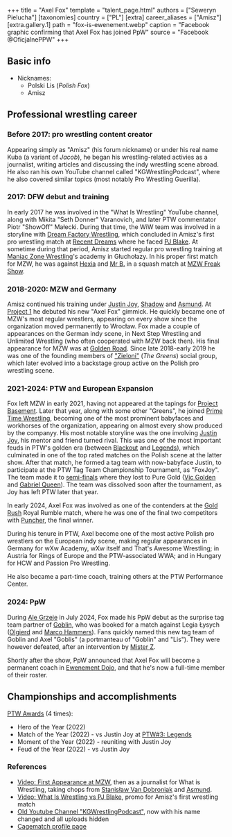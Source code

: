+++
title = "Axel Fox"
template = "talent_page.html"
authors = ["Seweryn Pielucha"]
[taxonomies]
country = ["PL"]
[extra]
career_aliases = ["Amisz"]
[extra.gallery.1]
path = "fox-is-ewenement.webp"
caption = "Facebook graphic confirming that Axel Fox has joined PpW"
source = "Facebook @OficjalnePPW"
+++

## Basic info

* Nicknames:
  - Polski Lis (_Polish Fox_)
  - Amisz

## Professional wrestling career

### Before 2017: pro wrestling content creator

Appearing simply as "Amisz" (his forum nickname) or under his real name Kuba (a variant of _Jacob_), he began his wrestling-related activies as a journalist, writing articles and discussing the indy wrestling scene abroad.
He also ran his own YouTube channel called "KGWrestlingPodcast", where he also covered similar topics (most notably Pro Wrestling Guerilla).

### 2017: DFW debut and training

In early 2017 he was involved in the "What Is Wrestling" YouTube channel, along with Mikita "Seth Donner" Varanovich, and later PTW commentator Piotr "ShowOff" Małecki.
During that time, the WiW team was involved in a storyline with [Dream Factory Wrestling](@/o/dfw.md), which concluded in Amisz's first pro wrestling match at [Recent Dreams](@/e/dfw/2017-04-23-dfw-recent-dreams.md) where he faced [PJ Blake](@/w/pj-blake.md).
At sometime during that period, Amisz started regular pro wrestling training at [Maniac Zone Wrestling](@/o/mzw.md)'s academy in Głuchołazy. In his proper first match for MZW, he was against [Hexia](@/w/hexia.md) and [Mr B.](@/w/mr-b.md) in a squash match at [MZW Freak Show](@/e/mzw/2017-12-02-mzw-freak-show.md).

### 2018-2020: MZW and Germany

Amisz continued his training under [Justin Joy](@/w/justin-joy.md), [Shadow](@/w/shadow.md) and [Asmund](@/w/asmund.md). At [Project 1](@/e/mzw/2018-10-13-mzw-project-1-new-beginning.md) he debuted his new "Axel Fox" gimmick.
He quickly became one of MZW's most regular wrestlers, appearing on every show since the organization moved permanently to Wrocław.
Fox made a couple of appearances on the German indy scene, in Next Step Wrestling and Unlimited Wrestling (who often cooperated with MZW back then).
His final appearance for MZW was at [Golden Road](@/e/mzw/2020-01-18-mzw-project-7-golden-road.md).
Since late 2018-early 2019 he was one of the founding members of ["Zieloni"](@/a/the-greens.md) (_The Greens_) social group, which later evolved into a backstage group active on the Polish pro wrestling scene.

### 2021-2024: PTW and European Expansion

Fox left MZW in early 2021, having not appeared at the tapings for [Project Basement](@/e/mzw/2021-03-18-mzw-project-basement-1.md).
Later that year, along with some other "Greens", he joined [Prime Time Wrestling](@/o/ptw.md), becoming one of the most prominent babyfaces and workhorses of the organization, appearing on almost every show produced by the companyy.
His most notable storyline was the one involving [Justin Joy](@/w/justin-joy.md), his mentor and friend turned rival.
This was one of the most important feuds in PTW's golden era (between [Blackout](@/e/ptw/2022-02-19-ptw-2-blackout.md) and [Legends](@/e/ptw/2022-11-26-ptw-3-legends.md)), which culminated in one of the top rated matches on the Polish scene at the latter show.
After that match, he formed a tag team with now-babyface Justin, to participate at the PTW Tag Team Championship Tournament, as "FoxJoy". The team made it to [semi-finals](@/e/ptw/2023-02-26-ptw-underground-12.md) where they lost to Pure Gold ([Vic Golden](@/w/vic-golden.md) and [Gabriel Queen](@/w/gabriel-queen.md)).
The team was dissolved soon after the tournament, as Joy has left PTW later that year.

In early 2024, Axel Fox was involved as one of the contenders at the [Gold Rush](@/e/ptw/2024-02-03-ptw-5-gold-rush.md) Royal Rumble match, where he was one of the final two competitors with [Puncher](@/w/puncher.md), the final winner.

During his tenure in PTW, Axel become one of the most active Polish pro wrestlers on the European indy scene, making regular appearances in Germany for wXw Academy, wXw itself and That's Awesome Wrestling; in Austria for Rings of Europe and the PTW-associated WWA; and in Hungary for HCW and Passion Pro Wrestling.

He also became a part-time coach, training others at the PTW Performance Center.

### 2024: PpW

During [Ale Grzeje](@/e/ppw/2024-07-13-ppw-ale-grzeje.md) in July 2024, Fox made his PpW debut as the surprise tag team partner of [Goblin](@/w/goblin.md), who was booked for a match against Legia Łysych ([Olgierd](@/w/olgierd.md) and [Marco Hammers](@/w/marco-hammers.md)).
Fans quickly named this new tag team of Goblin and Axel "Goblis" (a portmanteau of "Goblin" and "Lis").
They were however defeated, after an intervention by [Mister Z](@/w/mister-z.md).

Shortly after the show, PpW announced that Axel Fox will become a permanent coach in [Ewenement Dojo](@/o/ewenement-dojo.md), and that he's now a full-time member of their roster.

## Championships and accomplishments

[PTW Awards](@/a/ptw-awards.md) (4 times):
- Hero of the Year (2022)
- Match of the Year (2022) - vs Justin Joy at [PTW#3: Legends](@/e/ptw/2022-11-26-ptw-3-legends.md)
- Moment of the Year (2022) - reuniting with Justin Joy
- Feud of the Year (2022) - vs Justin Joy


### References

* [Video: First Appearance at MZW](https://www.youtube.com/watch?v=h5cNADPzxUQ&ab_channel=WhatisWrestling), then as a journalist for What is Wrestling, taking chops from [Stanisław Van Dobroniak](@/w/stanislaw-van-dobroniak.md) and [Asmund](@/w/asmund.md).
* [Video: What Is Wrestling vs PJ Blake](https://www.youtube.com/watch?v=roRtTpXireo&ab_channel=WhatisWrestling), promo for Amisz's first wrestling match
* [Old Youtube Channel "KGWrestlingPodcast"](https://www.youtube.com/@amisz98), now with his name changed and all uploads hidden
* [Cagematch profile page](https://www.cagematch.net/?id=2&nr=24550)
